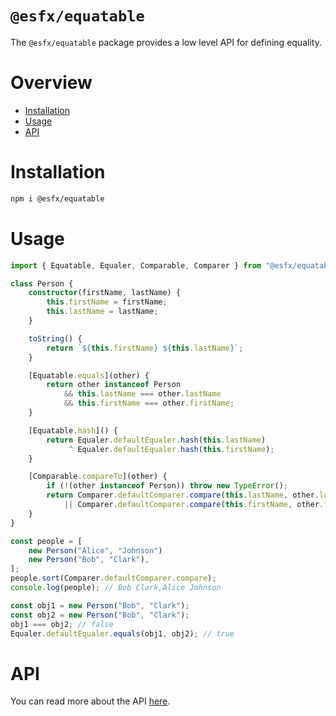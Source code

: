 # `@esfx/equatable`

The `@esfx/equatable` package provides a low level API for defining equality.

# Overview

* [Installation](#installation)
* [Usage](#usage)
* [API](#api)

# Installation

```sh
npm i @esfx/equatable
```

# Usage

```ts
import { Equatable, Equaler, Comparable, Comparer } from "@esfx/equatable"; 

class Person {
    constructor(firstName, lastName) {
        this.firstName = firstName;
        this.lastName = lastName;
    }

    toString() {
        return `${this.firstName} ${this.lastName}`;
    }

    [Equatable.equals](other) {
        return other instanceof Person
            && this.lastName === other.lastName
            && this.firstName === other.firstName;
    }

    [Equatable.hash]() {
        return Equaler.defaultEqualer.hash(this.lastName)
             ^ Equaler.defaultEqualer.hash(this.firstName);
    }

    [Comparable.compareTo](other) {
        if (!(other instanceof Person)) throw new TypeError();
        return Comparer.defaultComparer.compare(this.lastName, other.lastName)
            || Comparer.defaultComparer.compare(this.firstName, other.firstName);
    }
}

const people = [
    new Person("Alice", "Johnson")
    new Person("Bob", "Clark"),
];
people.sort(Comparer.defaultComparer.compare);
console.log(people); // Bob Clark,Alice Johnson

const obj1 = new Person("Bob", "Clark");
const obj2 = new Person("Bob", "Clark");
obj1 === obj2; // false
Equaler.defaultEqualer.equals(obj1, obj2); // true
```

# API

You can read more about the API [here](https://esfx.js.org/esfx/api/equatable.html).
